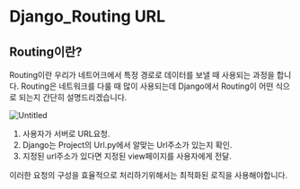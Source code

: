 # Django_Routing URL

## Routing이란?
Routing이란 우리가 네트어크에서 특정 경로로 데이터를 보낼 때 사용되는 과정을 합니다.
Routing은 네트워크를 다룰 때 많이 사용되는데 Django에서 Routing이 어떤 식으로 되는지 간단히 설명드리겠습니다.

![Untitled](//Django%EA%B0%9C%EB%85%90/image/Routing.png)

1. 사용자가 서버로 URL요청.
2. Django는 Project의 Url.py에서 알맞는 Url주소가 있는지 확인.
3. 지정된 url주소가 있다면 지정된 view페이지를 사용자에게 전달.

이러한 요청의 구성을 효율적으로 처리하기위해서는 최적화된 로직을 사용해야합니다.